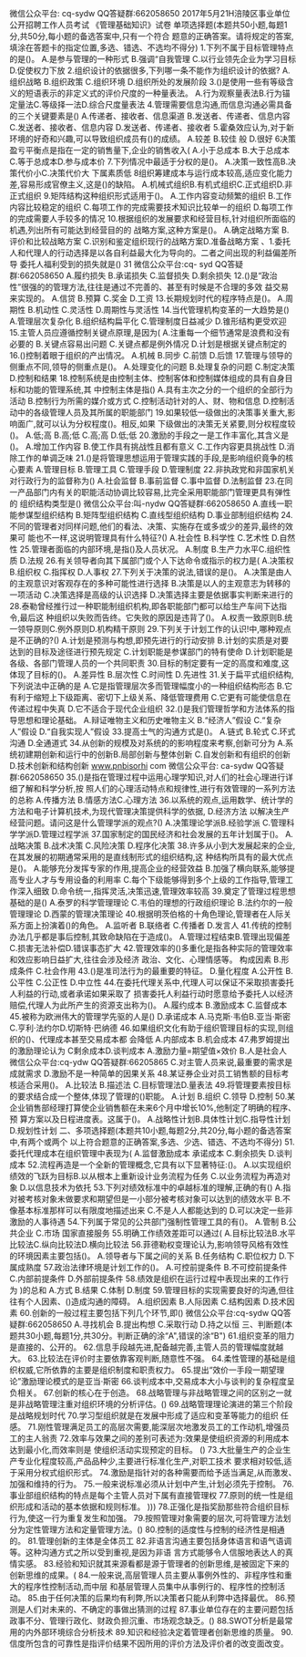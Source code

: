 微信公众平台: cq-sydw
QQ答疑群:662058650
2017年5月21H涪陵区事业单位公开招聘工作人员考试
《管理基础知识》试卷
单项选择题(本题共50小题,每题1分,共50分,每小题的备选答案中,只有一个符合
题意的正确答案。请将规定的答案,填涂在答题卡的指定位置,多选、错选、不选均不得分)
1.下列不属于目标管理特点的是()。
A.是参与管理的一种形式
B.强调“自我管理
C.以行业领先企业为学习目标
D.促使权力下放
2.组织设计的依据很多,下列哪一条不能作为组织设计的依据?
A.组织战略
B.组织政策
C.组织环境
D.组织所处的发展阶段
3.()是使用一些有等级含义的短语表示的非定义式的评价尺度的一种量表法。
A.行为观察量表法B.行为锚定量法C.等级择一法D.综合尺度量表法
4.管理需要信息沟通,而信息沟通必需具备的三个关键要素是()
A.传递者、接收者、信息渠道
B.发送者、传递者、信息内容
C.发送者、接收者、信息内容
D.发送者、传递者、接收者
5.霍桑效应认为,对于新环境的好奇和兴趣,可以导致组织成员有()的成绩。
A.较差
B.较佳
般
D.很好
6决策盈亏平衡点是指在一定的销售量下,企业的销售收入(
A.小于总成本
B.大于总成本C.等于总成本D.参与成本价
7.下列情况中最适于分权的是()。
A.决策一致性高B.决策代价小C.决策代价大
下属素质低
8组织筹建成本与运行成本较高,适应变化能力差,容易形成官僚主义,这是()的缺陷。
A.机械式组织B.有机式组织C.正式组织D.非正式组织
9.矩阵结构这种组织形式适用于()。
A.工作内容变动频繁的组织
B.工作内容比较稳定的组织
C.每项工作的完成需要技术知识比较单一的组织
D.每项工作的完成需要人手较多的情况
10.根据组织的发展要求和经营目标,针对组织所面临的机遇,列出所有可能达到经营目的的
战略方案,这种方案是()。
A.确定战略方案
B.评价和比较战略方案
C.识别和鉴定组织现行的战略方案D.准备战略方案
、1.委托人和代理人的行动选择是以各自利益最大化为导向的。二者之间出现的利益偏差所导
委托人福利受到的损失就是()
31
微信公众平台:cq- syd
QQ答疑群:662058650
A.履约损失
B.承诺损失
C.监督损失
D.剩余损失
12.()是“政治性”很强的的管理方法,往往是通过不完善的、甚至有时候是不合理的多效
益交易来实现的。
A.信贷
B.预算
C.奖金
D.工资
13.长期规划时代的程序特点是()。
A.周期性
B.机动性
C.灵活性
D.周期性与灵活性
14.当代管理机构变革的一大趋势是()
A.管理层次复杂化
B.组织结构扁平化
C.管理制度日益减少
D.锥形结构更受欢迎
15.主管人员应遵循控制关键点原理,是因为(
A.注重每一个细节通常是浪费和没有必要的
B.关键点容易出问题
C.关键点都是例外情况
D.计划是根据关键点制定的
16.()控制着眼于组织的产出情况。
A.机械
B.同步
C.前馈
D.后馈
17.管理与领导的侧重点不同,领导的侧重点是()。
A.处理变化的问题
B.处理复杂的问题
C.制定决策
D.控制和结果
18.控制系统是由控制主体、控制客体和控制媒体组成的具有自身目标和功能的管理系统,其
中控制主体是指()
A.具有主次之分的一个组织的全部行为活动
B.控制行为所需的媒介或方式
C.控制活动针对的人、财、物和信息
D.控制活动中的各级管理人员及其所属的职能部门
19.如果较低一级做出的决策事关重大,影响面广,就可以认为分权程度()。相反,如果
下级做出的决策无关紧要,则分权程度较()。
A.低;高
B.高;低
C.高;高
D.低;低
20.激励的手段之一是工作丰富化,其含义是()。
A.增加工作内容
B.使工作具有挑战性且都有意义
C.工作内容更具挑战性
D.消除工作的单调乏味
21.()是将管理思想运用于管理实践的手段,是影响组织竟争的核心要素
A.管理目标
B.管理工具
C.管理手段
D.管理制度
22.非执政党和非国家机关对行政行为的监督称为()
A.社会监督
B.事前监督
C.事中监督
D.法制监督
23.在同一产品部门内有关的职能活动协调比较容易,比完全采用职能部门管理更具有弹性的
组织结构类型是()
微信公众平台:叫-nydw
QQ答疑群:662058650
A.直线一职能参谋型组织结构
B.矩阵型组织结构
C.直线型组织结构
D.事业部制组织结构
24.不同的管理者对同样问题,他们的看法、决策、实施存在或多或少的差异,最终的效果可
能也不一样,这说明管理具有什么特征?()
A.社会性
B.科学性
C.艺术性
D.自然性
25.管理者面临的内部环境,是指()及人员状况。
A.制度
B.生产力水平C.组织性质
D.法规
26.有关领导者向其下属部门或个人下达命令或指示的权力是(
A.决策权
B.组织权
C.指挥权
D.人事权
27.下列关于决策的说法,错误的是()。
A.决策是由人的主观意识对客观存在的多种可能性进行选择
B.决策是以人的主观意志为转移的一项活动
C.决策选择是高级的认识选择
D.决策选择主要是依据事实判断来进行的
28.泰勒曾经推行过一种职能制组织机构,即各职能部门都可以给生产车间下达指令,最后这
种组织以失败而告终。它失败的原因是违背了()。
A.权责一致原则B.统一领导原则C.例外原则D.机构精干原则
29.下列关于计划工作的认识!中,哪种观点是不正确的?()
A.计划是预测与构想,即预先进行的行动安排
B.计划的实质是对要达到的目标及途径进行预先规定
C.计划职能是参谋部门的特有使命
D.计划职能是各级、各部门管理人员的一个共同职责
30.目标的制定要有一定的高度和难度,这体现了目标的()。
A.差异性
B.层次性
C.时间性
D.先进性
31.关于扁平式组织结构,下列说法中正确的是
A.它是指管理层次多而管理幅度小的一种组织结构形态
B.它有利于缩短上下级距离、密切下上级关系、降低管理费用
C.它更有可能使信息在传递过程中失真
D.它不适合于现代企业组织
32.()是我们管理哲学和方法体系的指导思想和理论基础。
A.辩证唯物主义和历史唯物主义
B.“经济人”假设
C.“复杂人”假设
D.“自我实现人”假设
33.提高士气的沟通方式是()。
A.链式
B.轮式
C.环式沟通
D.全通道式
34.从创新的规模及对系统的的影响程度来考察,创新可分为
A.系统初建期创新和运行中的创新B.局部创新与整体创新
C.自发创新和有组织的创新
D.技术创新和结构创新
www.pnbisorhi com
微信公众平台: ca-sydw
QQ答疑群:662058650
35.()是指在管理过程中运用心理学知识,对人们的社会心理进行详细了解和科学分析,按
照人们的心理活动特点和规律性,进行有效管理的一系列方法的总称
A.传播方法
B.情感方法C.心理方法
36.以系统的观点,运用数学、统计学的方法和电子计算机技术,为现代管理决策提供科学的依据,
D.经济方法
以解决生产经营问题。请问这是什么管理学派的观点?()
A.决策理论学派B.经验学派
C.管理科学学派D.管理过程学派
37.国家制定的国民经济和社会发展的五年计划属于()。
A.战略决策
B.战术决策
C.风险决策
D.程序化决策
38.许多从小到大发展起来的企业,在其发展的初期通常采用的是直线制形式的组织结构,这
种结构所具有的最大优点是()。
A.能够充分发挥专家的作用,提高企业的经营效益
B.加强了横向联系,能够提高专业人才与专用设备的利用率
C.每个下级能够得到多个上级的工作指导,管理工作深入细致
D.命令统一,指挥灵活,决策迅速,管理效率较高
39.奠定了管理过程思想基础的是()
A.泰罗的科学管理理论
C.韦伯的理想的行政组织理论
B.法约尔的一般管理理论
D.西蒙的管理决策理论
40.根据明茨伯格的十角色理论,管理者在人际关系方面上扮演着()的角色。
A.监听者
B.联络者
C.传播者
D.发言人
41.传统的控制办法几乎都是事后控制,其致命缺陷在于造成()。
A.管理过程结束B.管理出现偏差C.损害无法补偿D.错误事态扩大
42.管理效率的()多重化是指各种实际的管理效率和效应影响日益扩大,往往会涉及经济
政治、文化、心理情感等。
构成因素
B.形成条件
C.社会作用
43.()是准司法行为的最重要的特征。
D.量化程度
A.公开性
B.公平性
C.公正性
D.中立性
44.在委托代理关系中,代理人可以保证不采取损害委托人利益的行动,或者承诺如果采取了
损害委托人利益行动时愿意给予委托人以经济赔偿,代理人为此所产生的资源支出称为()。
A.履约成本
B.激励成本
C.监督成本
45.被称为欧洲伟大的管理学先驱的人是()
D.承诺成本
A.马克斯·韦伯B.亚当·斯密C.亨利·法约尔D.切斯特·巴纳德
46.如果组织文化有助于组织管理目标的实现,则组织的()、代理成本甚至交易成本都
会降低
A.内部成本
B.机会成本
47.弗罗姆提出的激励理论认为
C剩余成本D.谈判成本
A.激励力量=期望值×效价
B.人是社会人
微信公众平台:cq-ydw
QQ答疑群:66205865
C.对主管人员来说,最重要的需求是成就需求
D.激励不是一种简单的因果关系
48.某证券企业对员工销售额的目标考核适合采用()。
A.比较法
B.描述法
C.目标管理法D.量表法
49.将管理要素按目标的要求结合成一个整体,体现了管理的()职能。
A.计划
B.组织
C.领导
D.控制
50.某企业销售部经理打算使企业销售额在未来6个月中增长10%,他制定了明确的程序、预
算方案以及日程进度表。这属于()。
A.战略性计划B.具体性计划C.指导性计划
D.规划性计划
二、多项选择题(本题共10小题,每题2分,共20分,每小题的备选答案中,有两个或两个
以上符合题意的正确答案,多选、少选、错选、不选均不得分)
51.委托代理成本在组织管理中表现为(
A.监督激励成本
承诺成本
C.剩余损失
D.谈判成本
52.流程再造是一个全新的管理概念,它具有以下显著特征:()。
A.以实现组织绩效的飞跃为目标B.以从根本上重新设计业务流程为任务
C.以业务流程为再造对象
D.以信息技术为依托
53.下列对绩效标准中的卓越标准的理解,正确的有()
A.指对被考核对象未做要求和期望但是一小部分被考核对象可以达到的绩效水平
B.不像基本标准那样可以有限度地描述出来
C.不是人人都能达到的
D.可以决定一些非激励的人事待遇
54.下列属于常见的公共部门强制性管理工具的有()。
A.管制
B.公共企业
C.市场
国家直接服务
55.明确工作绩效差距可以通过(
A.目标比较法B.水平比较法C.纵向比较法D.横向比较法
56.菲德勒权变理论认为,影响领导风格有效性的环境因素主要包括()。
A.领导者与下属之间的关系
B.任务结构
C.职位权力
D.下属成熟度
57.政治法律环境是计划工作的()。
A.可控前提条件
B.不可控前提条件
C.内部前提条件
D.外部前提条件
58.绩效是组织在运行过程中表现出来的工作行为
)的总和
A.方式
B.结果
C.体制
D.制度
59.管理目标的实现需要良好的沟通,但往往有个人因素、()造成沟通的障碍。
A.组织因素
B.人际因素
C.结构因素
D.技术因素
60.创新的一般过程主要包括下列几个环节,即()
微信公众平台:cq-sydw
QQ答疑群:662058650
A.寻找机会
B.提出构想
C.采取行动
D.持之以恒
三、判断题(本题共30小题,每题1分,共30分。判断正确的涂“A",错误的涂“B")
61.组织变革的阻力是直接的、公开的。
62.信息手段越先进,配备越完善,主管人员的管理幅度就越大。
63.比较法在评价时主要依靠客观判断,随意性不强。
64.柔性管理的基础是组织权威,它所依靠的主要是组织制度和职责权力。
65.提出“效价一手段一期望理论”激励理论模式的是亚当·斯密
66.谈判成本中,交易成本大小与谈判的复杂程度呈负相关。
67.创新的核心在于创造。
68.战略管理与非战略管理之间的区别之一就是非战略管理注重对组织环境的分析评估。()
69.战略管理理论演进的第三个阶段是战略规划时代
70.学习型组织就是在发展中形成了适应和变革等能力的组织
任感。
71.刚性管理满足员工的高层次需要,能深层次地激发员工的工作动机,增强员工的主人翁责
72.效率与效果之间的差别可表述为:效果是使组织资源的利用成本达到最小化,而效率则是
使组织活动实现预定的目标。
()
73.大批量生产的企业生产专业化程度较高,产品品种少,主要进行标准化生产,对职工技术
要求相对较低,适于采用分权式组织形式。
74.激励是指针对的各种需要而给予适当满足,从而激发、加强和维持的行为。
75.一般来说标准必须从计划中产生,计划必须先于控制。
76.事业部组织结构的特点是每个主管人员对下属有直接管理权
77.原则的统一性是组织形成和活动的基本依据和规则标准。
)))
78.正强化是指奖励那些符合组织目标行为,使这一行为重复发生和加强。
79.按照管理对象需要的层次,可将管理方法划分为定性管理方法和定量管理方法。()
80.控制的适度性与控制的经济性是相通的。
81.管理创新的主体是全体员工
82.非语言沟通主要包括身体语言和语气语调等。这种沟通方式之所以受到重视,是因为非语
言方式能够令人信服地表达人的真情实感。
83.经验和知识就其来源看都是源于管理者的创新思维,是被固定下来的创新思维的成果。(
84.一般来说,高层管理人员主要从事例外性的、非程序性和重大的程序性控制活动,而中层
和基层管理人员集中从事例行的、程序性的控制活动。
85.由于任何决策的后果均有利弊,所以决策者只能从利弊中选择最优。
86.预测是人们对未来的、不确定的事做出猜测的过程
87.事业单位存在的主要问题包括政事不分、管理行政化、财政负担沉重、市场观念缺乏。()
88.SWOT分析是最常用的内外部环境综合分析技术
89.知识和经验决定着管理者创新思维的质量。
90.信度所包含的可靠性是指评价结果不因所用的评价方法及评价者的改变面改变。